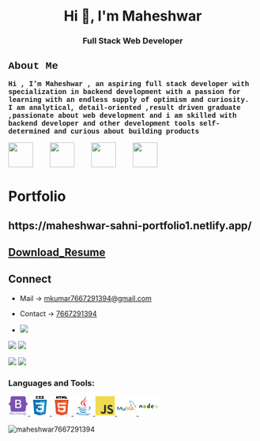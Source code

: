 
<h1 align="center">Hi 👋, I'm Maheshwar</h1>
<h3 align="center">Full Stack Web Developer</h3>

 <h2 style="font-family: 'Courier New', Courier, monospace;">About Me</h2>
 <p style="font-family: 'Courier New', Courier, monospace; font-weight:bold">Hi , I’m Maheshwar , an aspiring full stack developer with specialization in backend development with a passion for learning with an endless supply of optimism and curiosity.    I am analytical, detail-oriented ,result driven graduate ,passionate about web development and i am skilled with backend developer and other development tools self-determined and curious about building products
</p>
  <a href="https://twitter.com/MaheshB41963552"><img style="height: 50px; width: 50px;margin-right: 30px;" src="https://cdn.pixabay.com/photo/2021/12/10/16/37/twitter-6860915_1280.png" alt=""></a>
   <a href="https://www.linkedin.com/in/maheshwar-sahni-18928b21b/"><img style="height: 50px; width: 50px;margin-right: 30px;" src="https://cdn-icons-png.flaticon.com/512/174/174857.png" alt=""></a>
    <a href="https://www.instagram.com/maheshP_1218/"><img style="height: 50px; width: 50px;margin-right: 30px;" src="https://upload.wikimedia.org/wikipedia/commons/thumb/a/a5/Instagram_icon.png/2048px-Instagram_icon.png" alt=""></a>
     <a href="https://www.facebook.com/maheshk.sahani"><img style="height: 50px; width: 50px;margin-right: 30px;" src="https://upload.wikimedia.org/wikipedia/commons/thumb/1/1b/Facebook_icon.svg/2048px-Facebook_icon.svg.png" alt=""></a>
<h1>Portfolio</h1>
<h2>https://maheshwar-sahni-portfolio1.netlify.app/</h2>
<h2><a href="https://drive.google.com/uc?export=download&id=16PxLk3Xrgx750U-HjZffNLq3UVUZBqFM">Download_Resume</a></h2>




## Connect

- Mail ->  [mkumar7667291394@gmail.com](https://github.com/maheshwar7667291394)
- Contact ->  [7667291394](https://github.com/maheshwar7667291394)







- ![](http://github-profile-summary-cards.vercel.app/api/cards/profile-details?username=maheshwar7667291394&theme=github)

![](http://github-profile-summary-cards.vercel.app/api/cards/repos-per-language?username=maheshwar7667291394&theme=github) ![](http://github-profile-summary-cards.vercel.app/api/cards/most-commit-language?username=maheshwar7667291394&theme=github)



![](http://github-profile-summary-cards.vercel.app/api/cards/stats?username=maheshwar7667291394&theme=github) ![](http://github-profile-summary-cards.vercel.app/api/cards/productive-time?username=maheshwar7667291394&theme=github&utcOffset=8)





<h3 align="left">Languages and Tools:</h3>
<p align="left"> <a href="https://getbootstrap.com" target="_blank" rel="noreferrer"> <img src="https://raw.githubusercontent.com/devicons/devicon/master/icons/bootstrap/bootstrap-plain-wordmark.svg" alt="bootstrap" width="40" height="40"/> </a> <a href="https://www.w3schools.com/css/" target="_blank" rel="noreferrer"> <img src="https://raw.githubusercontent.com/devicons/devicon/master/icons/css3/css3-original-wordmark.svg" alt="css3" width="40" height="40"/> </a> <a href="https://www.w3.org/html/" target="_blank" rel="noreferrer"> <img src="https://raw.githubusercontent.com/devicons/devicon/master/icons/html5/html5-original-wordmark.svg" alt="html5" width="40" height="40"/> </a> <a href="https://www.java.com" target="_blank" rel="noreferrer"> <img src="https://raw.githubusercontent.com/devicons/devicon/master/icons/java/java-original.svg" alt="java" width="40" height="40"/> </a> <a href="https://developer.mozilla.org/en-US/docs/Web/JavaScript" target="_blank" rel="noreferrer"> <img src="https://raw.githubusercontent.com/devicons/devicon/master/icons/javascript/javascript-original.svg" alt="javascript" width="40" height="40"/> </a> <a href="https://www.mysql.com/" target="_blank" rel="noreferrer"> <img src="https://raw.githubusercontent.com/devicons/devicon/master/icons/mysql/mysql-original-wordmark.svg" alt="mysql" width="40" height="40"/> </a> <a href="https://nodejs.org" target="_blank" rel="noreferrer"> <img src="https://raw.githubusercontent.com/devicons/devicon/master/icons/nodejs/nodejs-original-wordmark.svg" alt="nodejs" width="40" height="40"/> </a> </p>

<p><img align="center" src="https://github-readme-stats.vercel.app/api/top-langs?username=maheshwar7667291394&show_icons=true&locale=en&layout=compact" alt="maheshwar7667291394" /></p>

